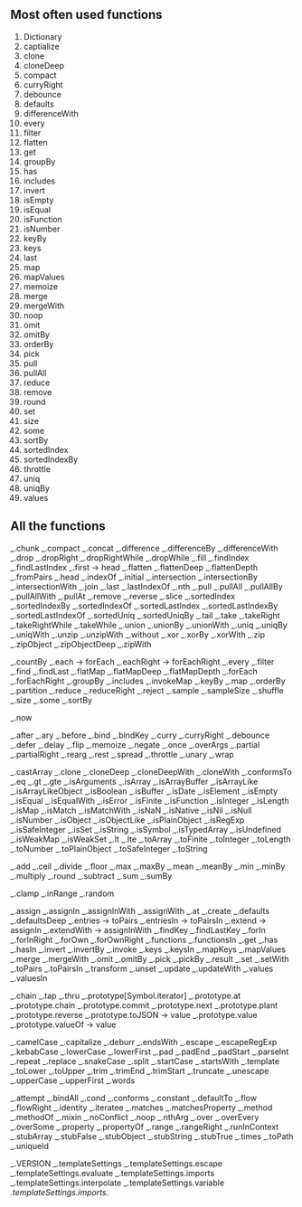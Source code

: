 ## Most often used functions

1. Dictionary
1. captialize
1. clone
1. cloneDeep
1. compact
1. curryRight
1. debounce
1. defaults
1. differenceWith
1. every
1. filter
1. flatten
1. get
1. groupBy
1. has
1. includes
1. invert
1. isEmpty
1. isEqual
1. isFunction
1. isNumber
1. keyBy
1. keys
1. last
1. map
1. mapValues
1. memoize
1. merge
1. mergeWith
1. noop
1. omit
1. omitBy
1. orderBy
1. pick
1. pull
1. pullAll
1. reduce
1. remove
1. round
1. set
1. size
1. some
1. sortBy
1. sortedIndex
1. sortedIndexBy
1. throttle
1. uniq
1. uniqBy
1. values


## All the functions


_.chunk
_.compact
_.concat
_.difference
_.differenceBy
_.differenceWith
_.drop
_.dropRight
_.dropRightWhile
_.dropWhile
_.fill
_.findIndex
_.findLastIndex
_.first -> head
_.flatten
_.flattenDeep
_.flattenDepth
_.fromPairs
_.head
_.indexOf
_.initial
_.intersection
_.intersectionBy
_.intersectionWith
_.join
_.last
_.lastIndexOf
_.nth
_.pull
_.pullAll
_.pullAllBy
_.pullAllWith
_.pullAt
_.remove
_.reverse
_.slice
_.sortedIndex
_.sortedIndexBy
_.sortedIndexOf
_.sortedLastIndex
_.sortedLastIndexBy
_.sortedLastIndexOf
_.sortedUniq
_.sortedUniqBy
_.tail
_.take
_.takeRight
_.takeRightWhile
_.takeWhile
_.union
_.unionBy
_.unionWith
_.uniq
_.uniqBy
_.uniqWith
_.unzip
_.unzipWith
_.without
_.xor
_.xorBy
_.xorWith
_.zip
_.zipObject
_.zipObjectDeep
_.zipWith

_.countBy
_.each -> forEach
_.eachRight -> forEachRight
_.every
_.filter
_.find
_.findLast
_.flatMap
_.flatMapDeep
_.flatMapDepth
_.forEach
_.forEachRight
_.groupBy
_.includes
_.invokeMap
_.keyBy
_.map
_.orderBy
_.partition
_.reduce
_.reduceRight
_.reject
_.sample
_.sampleSize
_.shuffle
_.size
_.some
_.sortBy

_.now

_.after
_.ary
_.before
_.bind
_.bindKey
_.curry
_.curryRight
_.debounce
_.defer
_.delay
_.flip
_.memoize
_.negate
_.once
_.overArgs
_.partial
_.partialRight
_.rearg
_.rest
_.spread
_.throttle
_.unary
_.wrap

_.castArray
_.clone
_.cloneDeep
_.cloneDeepWith
_.cloneWith
_.conformsTo
_.eq
_.gt
_.gte
_.isArguments
_.isArray
_.isArrayBuffer
_.isArrayLike
_.isArrayLikeObject
_.isBoolean
_.isBuffer
_.isDate
_.isElement
_.isEmpty
_.isEqual
_.isEqualWith
_.isError
_.isFinite
_.isFunction
_.isInteger
_.isLength
_.isMap
_.isMatch
_.isMatchWith
_.isNaN
_.isNative
_.isNil
_.isNull
_.isNumber
_.isObject
_.isObjectLike
_.isPlainObject
_.isRegExp
_.isSafeInteger
_.isSet
_.isString
_.isSymbol
_.isTypedArray
_.isUndefined
_.isWeakMap
_.isWeakSet
_.lt
_.lte
_.toArray
_.toFinite
_.toInteger
_.toLength
_.toNumber
_.toPlainObject
_.toSafeInteger
_.toString

_.add
_.ceil
_.divide
_.floor
_.max
_.maxBy
_.mean
_.meanBy
_.min
_.minBy
_.multiply
_.round
_.subtract
_.sum
_.sumBy

_.clamp
_.inRange
_.random

_.assign
_.assignIn
_.assignInWith
_.assignWith
_.at
_.create
_.defaults
_.defaultsDeep
_.entries -> toPairs
_.entriesIn -> toPairsIn
_.extend -> assignIn
_.extendWith -> assignInWith
_.findKey
_.findLastKey
_.forIn
_.forInRight
_.forOwn
_.forOwnRight
_.functions
_.functionsIn
_.get
_.has
_.hasIn
_.invert
_.invertBy
_.invoke
_.keys
_.keysIn
_.mapKeys
_.mapValues
_.merge
_.mergeWith
_.omit
_.omitBy
_.pick
_.pickBy
_.result
_.set
_.setWith
_.toPairs
_.toPairsIn
_.transform
_.unset
_.update
_.updateWith
_.values
_.valuesIn

_.chain
_.tap
_.thru
_.prototype[Symbol.iterator]
_.prototype.at
_.prototype.chain
_.prototype.commit
_.prototype.next
_.prototype.plant
_.prototype.reverse
_.prototype.toJSON -> value
_.prototype.value
_.prototype.valueOf -> value

_.camelCase
_.capitalize
_.deburr
_.endsWith
_.escape
_.escapeRegExp
_.kebabCase
_.lowerCase
_.lowerFirst
_.pad
_.padEnd
_.padStart
_.parseInt
_.repeat
_.replace
_.snakeCase
_.split
_.startCase
_.startsWith
_.template
_.toLower
_.toUpper
_.trim
_.trimEnd
_.trimStart
_.truncate
_.unescape
_.upperCase
_.upperFirst
_.words


_.attempt
_.bindAll
_.cond
_.conforms
_.constant
_.defaultTo
_.flow
_.flowRight
_.identity
_.iteratee
_.matches
_.matchesProperty
_.method
_.methodOf
_.mixin
_.noConflict
_.noop
_.nthArg
_.over
_.overEvery
_.overSome
_.property
_.propertyOf
_.range
_.rangeRight
_.runInContext
_.stubArray
_.stubFalse
_.stubObject
_.stubString
_.stubTrue
_.times
_.toPath
_.uniqueId

_.VERSION
_.templateSettings
_.templateSettings.escape
_.templateSettings.evaluate
_.templateSettings.imports
_.templateSettings.interpolate
_.templateSettings.variable
_.templateSettings.imports._